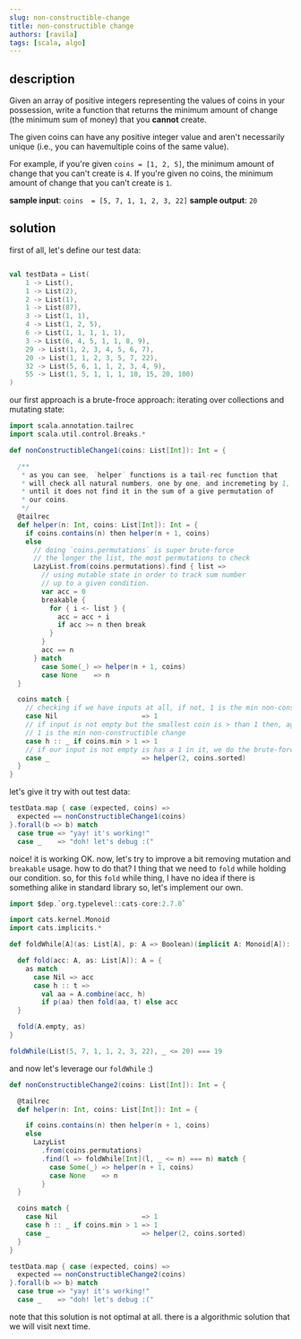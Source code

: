 ```yaml
---
slug: non-constructible-change
title: non-constructible change
authors: [ravila]
tags: [scala, algo]
---
```


## description


Given an array of positive integers representing the values of coins in your
possession, write a function that returns the minimum amount of change (the
minimum sum of money) that you **cannot**  create.

The given coins can have any positive integer value and
aren't necessarily unique (i.e., you can havemultiple coins of the same value).

For example, if you're given `coins = [1, 2, 5]`, the minimum amount of change that you can't create is `4`.
If you're given no coins, the minimum amount of change that you can't create is `1`.

**sample input**: `coins  = [5, 7, 1, 1, 2, 3, 22]`
**sample output**: `20`

<!--truncate-->

## solution

first of all, let's define our test data:

```scala mdoc:silent

val testData = List(
    1 -> List(),
    1 -> List(2),
    2 -> List(1),
    1 -> List(87),
    3 -> List(1, 1),
    4 -> List(1, 2, 5),
    6 -> List(1, 1, 1, 1, 1),
    3 -> List(6, 4, 5, 1, 1, 8, 9),
    29 -> List(1, 2, 3, 4, 5, 6, 7),
    20 -> List(1, 1, 2, 3, 5, 7, 22),
    32 -> List(5, 6, 1, 1, 2, 3, 4, 9),
    55 -> List(1, 5, 1, 1, 1, 10, 15, 20, 100)
)
```

our first approach is a brute-froce approach: iterating over collections and mutating state:

```scala mdoc:silent
import scala.annotation.tailrec
import scala.util.control.Breaks.*

def nonConstructibleChange1(coins: List[Int]): Int = {

  /**
   * as you can see, `helper` functions is a tail-rec function that
   * will check all natural numbers, one by one, and incremeting by 1,
   * until it does not find it in the sum of a give permutation of
   * our coins.
   */
  @tailrec
  def helper(n: Int, coins: List[Int]): Int = {
    if coins.contains(n) then helper(n + 1, coins)
    else
      // doing `coins.permutations` is super brute-force
      // the longer the list, the most permutations to check
      LazyList.from(coins.permutations).find { list =>
        // using mutable state in order to track sum number
        // up to a given condition.
        var acc = 0
        breakable {
          for { i <- list } {
            acc = acc + i
            if acc >= n then break
          }
        }
        acc == n
      } match
        case Some(_) => helper(n + 1, coins)
        case None    => n
  }

  coins match {
    // checking if we have inputs at all, if not, 1 is the min non-constructible change
    case Nil                     => 1
    // if input is not empty but the smallest coin is > than 1 then, again,
    // 1 is the min non-constructible change
    case h :: _ if coins.min > 1 => 1
    // if our input is not empty is has a 1 in it, we do the brute-force approach
    case _                       => helper(2, coins.sorted)
  }
}
```

let's give it try with out test data:

```scala mdoc
testData.map { case (expected, coins) =>
  expected == nonConstructibleChange1(coins)
}.forall(b => b) match
  case true => "yay! it's working!"
  case _    => "doh! let's debug :("
```

noice! it is working OK. now, let's try to improve a bit removing mutation and `breakable` usage. how to do that? I thing that we need to `fold` while holding our condition.
so, for this `fold` while thing, I have no idea if there is something alike in standard
library so, let's implement our own.

```scala mdoc
import $dep.`org.typelevel::cats-core:2.7.0`

import cats.kernel.Monoid
import cats.implicits.*

def foldWhile[A](as: List[A], p: A => Boolean)(implicit A: Monoid[A]): A = {

  def fold(acc: A, as: List[A]): A = {
    as match
      case Nil => acc
      case h :: t =>
        val aa = A.combine(acc, h)
        if p(aa) then fold(aa, t) else acc
  }

  fold(A.empty, as)
}

foldWhile(List(5, 7, 1, 1, 2, 3, 22), _ <= 20) === 19
```

and now let's leverage our `foldWhile` :)

```scala mdoc
def nonConstructibleChange2(coins: List[Int]): Int = {

  @tailrec
  def helper(n: Int, coins: List[Int]): Int = {

    if coins.contains(n) then helper(n + 1, coins)
    else
      LazyList
        .from(coins.permutations)
        .find(l => foldWhile[Int](l, _ <= n) === n) match {
          case Some(_) => helper(n + 1, coins)
          case None    => n
        }
  }

  coins match {
    case Nil                     => 1
    case h :: _ if coins.min > 1 => 1
    case _                       => helper(2, coins.sorted)
  }
}

testData.map { case (expected, coins) =>
  expected == nonConstructibleChange2(coins)
}.forall(b => b) match
  case true => "yay! it's working!"
  case _    => "doh! let's debug :("
```

note that this solution is not optimal at all.
there is a algorithmic solution that we will visit next time.